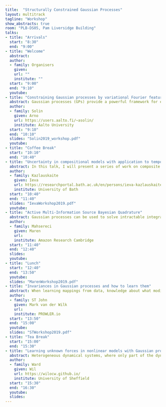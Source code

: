 ```yaml
---
title:  "Structurally Constrained Gaussian Processes"
layout: multitrack
tagline: "Workshop"
show_abstracts: true
room: "PLB-DS05, Pam Liversidge Building"
talks:
- title: "Arrivals"
  start: "8:30"
  end: "9:00"
- title: "Welcome"    
  abstract:
  author:
  - family: Organisers
    given: 
    url: ""
    institute: ""   
  start: "9:00"
  end: "9:10"
  youtube:
- title: "Constraining Gaussian processes by variational Fourier features"
  abstract: Gaussian processes (GPs) provide a powerful framework for extrapolation, interpolation, and noise removal in regression and classification. In this talk we consider constraining GPs to arbitrarily-shaped domains with boundary conditions. We solve a Fourier-like generalised harmonic feature representation of the GP prior in the domain of interest, which both constrains the GP and attains a low-rank representation that is used for speeding up inference. The method scales as O(nm^2) in prediction and O(m^3) in hyperparameter learning for regression, where n is the number of data points and m the number of features. Furthermore, we make use of the variational approach to allow the method to deal with non-Gaussian likelihoods. The experiments cover both simulated and empirical data in which the boundary conditions allow for inclusion of additional physical information.
  author:
  - family: Solin
    given: Arno
    url: https://users.aalto.fi/~asolin/
    institute: Aalto University
  start: "9:10"
  end: "10:10"
  slides: "Solin2019_workshop.pdf"
  youtube:
- title: "Coffee Break"
  start: "10:10"
  end: "10:40"    
- title: "Uncertainty in compositional models with application to temporal alignment"
  abstract: In this talk, I will present a series of work on composite models with applications to temporal alignment of sequences. Given a set of time series sequences, the temporal alignment task consists of finding monotonic warps of the inputs (which typically correspond to time) that remove the differences in the timing of the observations. There are three intrinsic sources of ambiguity in this problem that motivate the use of probabilistic modelling. Firstly, the temporal alignment problem is ill posed there are infinitely many ways to align a finite set of sequences and we’d like to model this warping uncertainty. Secondly, the observed sequences might correspond to multiple different unknown underlying functions, hence the assignment of sequences to groups is ambiguous. Furthermore, the observed sequences are often noisy, requiring a principled way to model the observational noise. We introduce a non-parametric probabilistic model of monotonic warps and model each sequence as a composition of such a warp and a standard GP. To represent the warping uncertainty, we study the compositional uncertainty (arising from multiple different compositions of functions resulting in the same overall function) in such a two-layer model. To allow for alignment in multiple groups and to find these groups in an unsupervised manner, we use probabilistic alignment objectives (such as GP-LVM or DPMM). Finally, we discuss the requirements on the inference scheme that allows us to propagate the uncertainty through the model.
  author:
  - family: Kazlauskaite
    given: Ieva
    url: https://researchportal.bath.ac.uk/en/persons/ieva-kazlauskaite
    institute: University of Bath
  start: "10:40"
  end: "11:40"
  slides: "IevaWorkshop2019.pdf"
  youtube:
- title: "Active Multi-Information Source Bayesian Quadrature"
  abstract: Gaussian processes can be used to solve intractable integrals, especially when evaluating the integrand is expensive and the number of evaluations is restricted by a budget. This general approach is usually framed as Bayesian quadrature. In the talk I will focus on situations where evaluations of the integrand may give too little information to obtain a meaningful integral estimator, but cheaper related functions (called secondary sources) of the integrand can be queried instead. I will discuss active learning strategies that select which source to query (and where) in order to best learn the integral of the primary source. The resulting algorithm is sample-efficient, can handle black-box integrands and secondary sources, and performs well even for a limited amount of simulation queries.
  author:
  - family: Mahsereci  
    given: Maren
    url: 
    institute: Amazon Research Cambridge
  start: "11:40"
  end: "12:40"
  slides:  
  youtube:
- title: "Lunch"
  start: "12:40"
  end: "13:50"
  youtube:
  slides: "MarenWorkshop2019.pdf"
- title: "Invariances in Gaussian processes and how to learn them"
  abstract: When learning mappings from data, knowledge about what modifications to the input leave the output unchanged can strongly improve generalisation. Exploiting these invariances is commonplace in many machine learning models, under the guise of convolutional structure or data augmentation. Choosing which invariances to use, however, is still done with humans in the loop, through trial-and-error and crossvalidation. In this talk, we will discuss how Gaussian processes can be constrained to exhibit invariances, and how this is useful for various applications. We will also show how invariances can be learned with backpropagation using tools from Bayesian model selection.
  author:
  - family: ST John 
    given: Mark van der Wilk
    url: 
    institute: PROWLER.io
  start: "13:50"
  end: "15:00"
  youtube:
  slides: "STWorkshop2019.pdf"
- title: "Tea Break"
  start: "15:00"
  end: "15:30"
- title: "Learning unknown forces in nonlinear models with Gaussian processes and autoregressive flows"
  abstract: Heterogeneous dynamical systems, where only part of the dynamics are known, are present in a wide range of applications, including population dynamics, control systems and bioinformatics. Placing a Gaussian process prior over the unknown terms, for example an input signal, allows the model to be restructured as a stochastic differential equation, a so called latent force model. This talk introduces a simulation based inference scheme for systems with unknown forces and nonlinear dynamics, using Gaussian process priors and autoregressive flows. We apply the model to nonlinear ODEs, and show how the approach can be easily adapted for for multitask learning, and problems with non Gaussian likelihoods.
  author:
  - family: Ward
    given: Wil
    url: https://wilocw.github.io/
    institute: University of Sheffield
  start: "15:30"
  end: "16:30"
  youtube:
  slides: 
---
```

